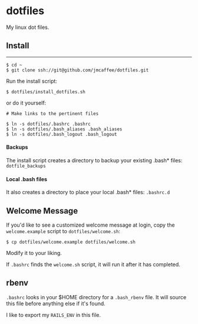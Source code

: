 # dotfiles

My linux dot files.

## Install
- - -

	$ cd ~
	$ git clone ssh://git@github.com/jmcaffee/dotfiles.git

Run the install script:

	$ dotfiles/install_dotfiles.sh

or do it yourself:

	# Make links to the pertinent files

	$ ln -s dotfiles/.bashrc .bashrc
	$ ln -s dotfiles/.bash_aliases .bash_aliases
	$ ln -s dotfiles/.bash_logout .bash_logout

#### Backups

The install script creates a directory to backup your existing .bash*
files: `dotfile_backups`

#### Local .bash files

It also creates a directory to place your local .bash* files: `.bashrc.d`

## Welcome Message

If you'd like to see a customized welcome message at login,
copy the `welcome.example` script to `dotfiles/welcome.sh`:

	$ cp dotfiles/welcome.example dotfiles/welcome.sh

Modify it to your liking.

If `.bashrc` finds the `welcome.sh` script, it will run it after it
has completed.

## rbenv

`.bashrc` looks in your $HOME directory for a `.bash_rbenv` file.
It will source this file before anything else if it's found.

I like to export my `RAILS_ENV` in this file.
